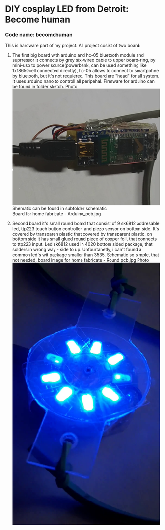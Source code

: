 # DIY cosplay LED from Detroit: Become human
### Code name: becomehuman
 This is hardware part of my project. All project cosist of two board:
 1. The first big board with arduino and hc-05 bluetooth module and suprressor
 It connects by grey six-wired cable to upper board-ring, by mini-usb to power source(powerbank, can be used something like 1x18650cell connected directly), hc-05 allows to connect to smartpohne by bluetooth, but it's not requiered. This board are "head" for all system. It uses arduino nano to controll all peripehal. Firmware for arduino can be found in folder sketch.
 Photo
 ![Img](/img/big_board.png)
 Shematic can be found in subfolder schematic     
 Board for home fabricate - Arduino_pcb.jpg

 2. Second board it's small round board that consist of 9 sk6812 addresable led, ttp223 touch button controller, and piezo sensor on bottom side. It's covered by transparen plastic that covered by transparent plastic, on bottom side it has small glued round piece of copper foil, that connects to ttp223 input. Led sk6812 used in 4020 bottom sided package, that solders in wrong way - side to up. Unfourtanetly, i can't found a common led's wit package smaller than 3535. 
 Schematic so simple, that not needed, board image for home fabricate - Round pcb.jpg
 Photo
 ![Img](/img/photo_of_ring.png)